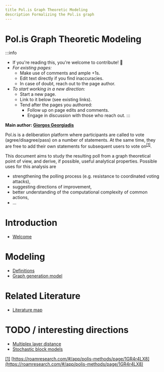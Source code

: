 ```yaml
---
title Pol.is Graph Theoretic Modeling
description Formalizing the Pol.is graph
---
```


# Pol.is Graph Theoretic Modeling

:::info
* If you're reading this, you're welcome to contribute! 🎉
* *For existing pages:*
    * Make use of comments and ample +1s.
    * Edit text directly if you find inaccuracies.
    * In case of doubt, reach out to the page author.
* *To start working in a new direction:*
    * Start a new page.
    * Link to it below (see existing links).
    * Tend after the pages you authored:
        * Follow up on page edits and comments.
        * Engage in discussion with those who reach out.
:::

**Main author: [Giorgos Georgiadis](https://twitter.com/TheEngineer)**


Pol.is is a deliberation platform where participants are called to vote (agree/disagree/pass) on a number of statements. At the same time, they are free to add their own statements for subsequent users to vote on<sup>[[1]](#ftnt-ref1)</sup>.

This document aims to study the resulting poll from a graph theoretical point of view, and derive, if possible, useful analytical properties. Possible uses for this analysis are

* strengthening the polling process (e.g. resistance to coordinated voting attacks),
* suggesting directions of improvement,
* better understanding of the computational complexity of common actions,
* ...

# Introduction

* [Welcome](https://hackmd.io/@ThenWho/PolisGraph)

# Modeling

* [Definitions](https://hackmd.io/@ThenWho/Definitions)
* [Graph generation model](https://hackmd.io/@ThenWho/GraphGenerationModel)

# Related Literature

* [Literature map](https://hackmd.io/@ThenWho/RelatedLiterature)

# TODO / interesting directions

* [Multiplex layer distance](https://hackmd.io/@ThenWho/MultiplexLayerDistance)
* [Stochastic block models](https://hackmd.io/@ThenWho/StochasticBlockModels)

[[1]](#ftnt-ref1) [https://roamresearch.com/#/app/polis-methods/page/1GR4r4LX8](https://roamresearch.com/#/app/polis-methods/page/1GR4r4LX8)